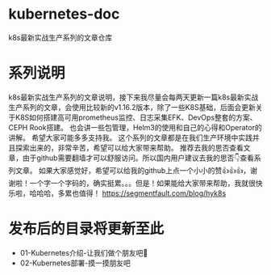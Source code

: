 # kubernetes-doc
k8s最新实战生产系列的文章仓库

# 系列说明
k8s最新实战生产系列的文章说明，接下来我尽量会每两天更新一篇k8s最新实战生产系列的文章，会使用比较新的v1.16.2版本，除了一些K8S基础，后面会更新关于K8S如何搭建高可用prometheus监控、日志采集EFK、DevOps整套的方案、CEPH Rook搭建。
也会讲一些包管理，Helm3的使用和自己的心得和Operator的讲解。
希望大家可能多多支持我。
这个系列的文章都是在我们生产环境中实践并且探索出来的，非常辛苦，希望可以给大家带来帮助。
推荐去我的思否查看文章，由于github需要翻墙才可以舒服访问。所以国内用户建议去我的思否👇查看系列文章。
如果大家感觉好，希望可以给我的github上点一个小小的赞👍👍👍，谢谢啦！一个字一个字码的，确实挺累。。。但是！如果能给大家带来帮助，我就很快乐啦，哈哈哈，多累也值得！
https://segmentfault.com/blog/hyk8s

# 发布后的目录将更新至此
- 01-Kubernetes介绍-让我们做个朋友吧👬
- 02-Kubernetes部署-摸一摸朋友吧